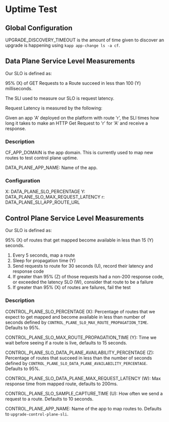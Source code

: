# Uptime Test

## Global Configuration

UPGRADE_DISCOVERY_TIMEOUT is the amount of time given to discover an upgrade is
happening using `kapp app-change ls -a cf`.

## Data Plane Service Level Measurements

Our SLO is defined as:

95% (X) of GET Requests to a Route succeed in less than 100 (Y) milliseconds.

The SLI used to measure our SLO is request latency.

Request Latency is measured by the following:

Given an app 'A' deployed on the platform with route 'r', the SLI times how long it
takes to make an HTTP Get Request to 'r' for 'A' and receive a response.

### Description
CF_APP_DOMAIN is the app domain. This is currently used to map new routes to
test control plane uptime.

DATA_PLANE_APP_NAME: Name of the app.


### Configuration

X: DATA_PLANE_SLO_PERCENTAGE
Y: DATA_PLANE_SLO_MAX_REQUEST_LATENCY
r: DATA_PLANE_SLI_APP_ROUTE_URL

## Control Plane Service Level Measurements

Our SLO is defined as:

95% (X) of routes that get mapped become available in less than 15 (Y) seconds.

1. Every 5 seconds, map a route
2. Sleep for propagation time (Y)
3. Send requests to route for 30 seconds (U), record their latency and response
   code
4. If greater than 95% (Z) of those requests had a non-200 response code, or
   exceeded the latency SLO (W), consider that route to be a failure
5. If greater than 95% (X) of routes are failures, fail the test

### Description
CONTROL_PLANE_SLO_PERCENTAGE (X): Percentage of routes that we expect to get mapped
and become available in less than number of seconds defined by
`CONTROL_PLANE_SLO_MAX_ROUTE_PROPAGATION_TIME`. Defaults to 95%.

CONTROL_PLANE_SLO_MAX_ROUTE_PROPAGATION_TIME (Y): Time we wait before seeing if
a route is live, defaults to 15 seconds.

CONTROL_PLANE_SLO_DATA_PLANE_AVAILABILITY_PERCENTAGE (Z): Percentage of routes
that succeed in less than the number of seconds defined by
`CONTROL_PLANE_SLO_DATA_PLANE_AVAILABILITY_PERCENTAGE`. Defaults to 95%.

CONTROL_PLANE_SLO_DATA_PLANE_MAX_REQUEST_LATENCY (W): Max response time from
mapped route, defaults to 200ms.

CONTROL_PLANE_SLO_SAMPLE_CAPTURE_TIME (U): How often we send a request to a
route. Defaults to 10 seconds.

CONTROL_PLANE_APP_NAME: Name of the app to map routes to. Defaults to
`upgrade-control-plane-sli`.

